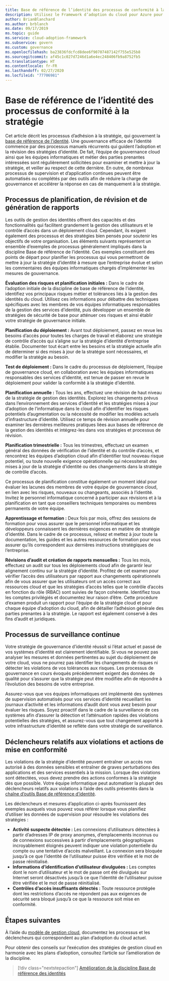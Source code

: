 ```yaml
---
title: Base de référence de l’identité des processus de conformité à la stratégie
description: Utilisez le Framework d’adoption du cloud pour Azure pour découvrir une approche de création de processus qui vont dans le sens d’une discipline de gouvernance de base de référence des identités.
author: BrianBlanchard
ms.author: brblanch
ms.date: 09/17/2019
ms.topic: guide
ms.service: cloud-adoption-framework
ms.subservice: govern
ms.custom: governance
ms.openlocfilehash: ba23836fdcfcd8dee6f90707487142f755e525b8
ms.sourcegitcommit: af45c1c027d7246d1a6e4ec248406fb9a8752fb5
ms.translationtype: HT
ms.contentlocale: fr-FR
ms.lasthandoff: 02/27/2020
ms.locfileid: "77706981"
---
```

# <a name="identity-baseline-policy-compliance-processes"></a>Base de référence de l’identité des processus de conformité à la stratégie

Cet article décrit les processus d’adhésion à la stratégie, qui gouvernent la [base de référence de l’identité](./index.md). Une gouvernance efficace de l’identité commence par des processus manuels récurrents qui guident l’adoption et la révision des stratégies d’identité. De fait, l’équipe de gouvernance cloud ainsi que les équipes informatiques et métier des parties prenantes intéressées sont régulièrement sollicitées pour examiner et mettre à jour la stratégie, et veiller au respect de cette dernière. En outre, de nombreux processus de supervision et d’application continues peuvent être automatisés ou complétés par des outils afin de réduire la charge de gouvernance et accélérer la réponse en cas de manquement à la stratégie.

## <a name="planning-review-and-reporting-processes"></a>Processus de planification, de révision et de génération de rapports

Les outils de gestion des identités offrent des capacités et des fonctionnalités qui facilitent grandement la gestion des utilisateurs et le contrôle d’accès dans un déploiement cloud. Cependant, ils exigent également des processus et des stratégies bien pensés pour soutenir les objectifs de votre organisation. Les éléments suivants représentent un ensemble d’exemples de processus généralement impliqués dans la discipline Base de référence de l’identité. Ces exemples constituent des points de départ pour planifier les processus qui vous permettront de mettre à jour la stratégie d’identité à mesure que l’entreprise évolue et selon les commentaires des équipes informatiques chargés d’implémenter les mesures de gouvernance.

**Évaluation des risques et planification initiales :** Dans le cadre de l’adoption initiale de la discipline de base de référence de l’identité, identifiez vos principaux risques métier et tolérances liés à la gestion des identités du cloud. Utilisez ces informations pour débattre des techniques spécifiques avec les membres de vos équipes informatiques responsables de la gestion des services d’identité, puis développer un ensemble de stratégies de sécurité de base pour atténuer ces risques et ainsi établir votre stratégie de gouvernance initiale.

**Planification du déploiement :** Avant tout déploiement, passez en revue les besoins d’accès pour toutes les charges de travail et élaborez une stratégie de contrôle d’accès qui s’aligne sur la stratégie d’identité d’entreprise établie. Documenter tout écart entre les besoins et la stratégie actuelle afin de déterminer si des mises à jour de la stratégie sont nécessaires, et modifier la stratégie au besoin.

**Test de déploiement :** Dans le cadre du processus de déploiement, l’équipe de gouvernance cloud, en collaboration avec les équipes informatiques responsables des services d’identité, est tenue de passer en revue le déploiement pour valider la conformité à la stratégie d’identité.

**Planification annuelle :** Tous les ans, effectuez une révision de haut niveau de la stratégie de gestion des identités. Explorez les changements prévus dans l’environnement des services d’identité et les stratégies mises à jour d’adoption de l’informatique dans le cloud afin d’identifier les risques potentiels d’augmentation ou la nécessité de modifier les modèles actuels d’infrastructure d’identité. Utilisez ce temps de révision annuelle pour examiner les dernières meilleures pratiques liées aux bases de référence de la gestion des identités et intégrez-les dans vos stratégies et processus de révision.

**Planification trimestrielle :** Tous les trimestres, effectuez un examen général des données de vérification de l’identité et du contrôle d’accès, et rencontrez les équipes d’adoption cloud afin d’identifier tout nouveau risque potentiel, ou toute nouvelle exigence opérationnelle qui nécessiterait des mises à jour de la stratégie d’identité ou des changements dans la stratégie de contrôle d’accès.

Ce processus de planification constitue également un moment idéal pour évaluer les lacunes des membres de votre équipe de gouvernance cloud, en lien avec les risques, nouveaux ou changeants, associés à l’identité. Invitez le personnel informatique concerné à participer aux révisions et à la planification en tant que conseillers techniques temporaires ou membres permanents de votre équipe.

**Apprentissage et formation :** Deux fois par mois, offrez des sessions de formation pour vous assurer que le personnel informatique et les développeurs connaissent les dernières exigences en matière de stratégie d’identité. Dans le cadre de ce processus, relisez et mettez à jour toute la documentation, les guides et les autres ressources de formation pour vous assurer qu’ils correspondent aux dernières instructions stratégiques de l’entreprise.

**Révisions d’audit et création de rapports mensuelles :** Tous les mois, effectuez un audit sur tous les déploiements cloud afin de garantir leur alignement continu sur la stratégie d’identité. Profitez de cet examen pour vérifier l’accès des utilisateurs par rapport aux changements opérationnels afin de vous assurer que les utilisateurs ont un accès correct aux ressources cloud et que les stratégies d’accès telles que le contrôle d’accès en fonction du rôle (RBAC) sont suivies de façon cohérente. Identifiez tous les comptes privilégiés et documentez leur raison d’être. Cette procédure d’examen produit un rapport pour l’équipe de la stratégie cloud et pour chaque équipe d’adoption du cloud, afin de détailler l’adhésion générale des parties prenantes à la stratégie. Le rapport est également conservé à des fins d’audit et juridiques.

## <a name="processes-for-ongoing-monitoring"></a>Processus de surveillance continue

Votre stratégie de gouvernance d’identité réussit si l’état actuel et passé de vos systèmes d’identité est clairement identifiable. Si vous ne pouvez pas analyser les mesures et données pertinentes au sujet du déploiement de votre cloud, vous ne pourrez pas identifier les changements de risques ni détecter les violations de vos tolérances aux risques. Les processus de gouvernance en cours évoqués précédemment exigent des données de qualité pour s’assurer que la stratégie peut être modifiée afin de répondre à l’évolution des besoins de votre entreprise.

Assurez-vous que vos équipes informatiques ont implémenté des systèmes de supervision automatisés pour vos services d’identité recueillant les journaux d’activité et les informations d’audit dont vous avez besoin pour évaluer les risques. Soyez proactif dans le cadre de la surveillance de ces systèmes afin d’assurer la détection et l’atténuation rapides des violations potentielles des stratégies, et assurez-vous que tout changement apporté à votre infrastructure d’identité se reflète dans votre stratégie de surveillance.

## <a name="violation-triggers-and-enforcement-actions"></a>Déclencheurs relatifs aux violations et actions de mise en conformité

Les violations de la stratégie d’identité peuvent entraîner un accès non autorisé à des données sensibles et entraîner de graves perturbations des applications et des services essentiels à la mission. Lorsque des violations sont détectées, vous devez prendre des actions conformes à la stratégie dès que possible. Votre équipe informatique peut automatiser la plupart des déclencheurs relatifs aux violations à l’aide des outils présentés dans la [chaîne d’outils Base de référence d’identité](./toolchain.md).

Les déclencheurs et mesures d’application ci-après fournissent des exemples auxquels vous pouvez vous référer lorsque vous planifiez d’utiliser les données de supervision pour résoudre les violations des stratégies :

- **Activité suspecte détectée :** Les connexions d’utilisateurs détectées à partir d’adresses IP de proxy anonymes, d’emplacements inconnus ou de connexions successives à partir d’emplacements géographiques incroyablement éloignés peuvent indiquer une violation potentielle du compte ou une tentative d’accès malveillant. La connexion sera bloquée jusqu’à ce que l’identité de l’utilisateur puisse être vérifiée et le mot de passe réinitialisé.
- **Informations d’identification d’utilisateur divulguées :** Les comptes dont le nom d’utilisateur et le mot de passe ont été divulgués sur Internet seront désactivés jusqu’à ce que l’identité de l’utilisateur puisse être vérifiée et le mot de passe réinitialisé.
- **Contrôles d’accès insuffisants détectés :** Toute ressource protégée dont les restrictions d’accès ne répondent pas aux exigences de sécurité sera bloqué jusqu’à ce que la ressource soit mise en conformité.

## <a name="next-steps"></a>Étapes suivantes

À l’aide du [modèle de gestion cloud](./template.md), documentez les processus et les déclencheurs qui correspondent au plan d’adoption du cloud actuel.

Pour obtenir des conseils sur l’exécution des stratégies de gestion cloud en harmonie avec les plans d’adoption, consultez l’article sur l’amélioration de la discipline.

> [!div class="nextstepaction"]
> [Amélioration de la discipline Base de référence des identités](./discipline-improvement.md)
